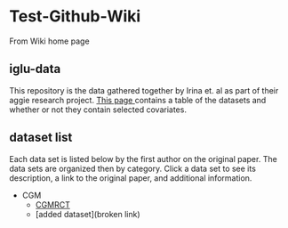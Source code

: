 # Test-Github-Wiki 

From Wiki home page

## iglu-data
This repository is the data gathered together by Irina et. al as part of their aggie research project. [This page ](https://github.com/marymartin16/Test-Github-Wiki/wiki/table) contains a table of the datasets and whether or not they contain selected covariates.

## dataset list

Each data set is listed below by the first author on the original paper. The data sets are organized then by category. Click a data set to see its description, a link to the original paper, and additional information.

* CGM
  * [CGMRCT](https://github.com/marymartin16/Test-Github-Wiki/wiki/cgmrct)
  * [added dataset](broken link)
